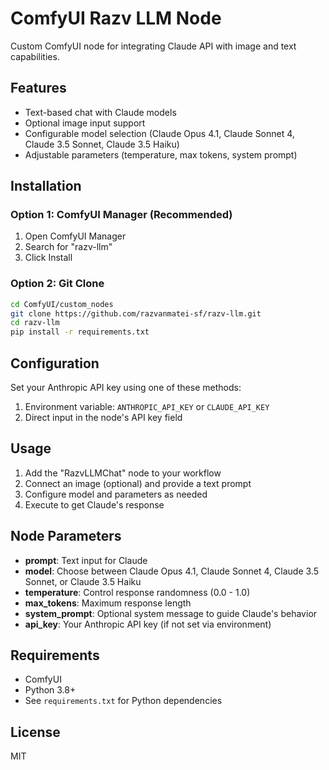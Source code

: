# ComfyUI Razv LLM Node

Custom ComfyUI node for integrating Claude API with image and text capabilities.

## Features

- Text-based chat with Claude models
- Optional image input support
- Configurable model selection (Claude Opus 4.1, Claude Sonnet 4, Claude 3.5 Sonnet, Claude 3.5 Haiku)
- Adjustable parameters (temperature, max tokens, system prompt)

## Installation

### Option 1: ComfyUI Manager (Recommended)
1. Open ComfyUI Manager
2. Search for "razv-llm"
3. Click Install

### Option 2: Git Clone
```bash
cd ComfyUI/custom_nodes
git clone https://github.com/razvanmatei-sf/razv-llm.git
cd razv-llm
pip install -r requirements.txt
```

## Configuration

Set your Anthropic API key using one of these methods:
1. Environment variable: `ANTHROPIC_API_KEY` or `CLAUDE_API_KEY`
2. Direct input in the node's API key field

## Usage

1. Add the "RazvLLMChat" node to your workflow
2. Connect an image (optional) and provide a text prompt
3. Configure model and parameters as needed
4. Execute to get Claude's response

## Node Parameters

- **prompt**: Text input for Claude
- **model**: Choose between Claude Opus 4.1, Claude Sonnet 4, Claude 3.5 Sonnet, or Claude 3.5 Haiku
- **temperature**: Control response randomness (0.0 - 1.0)
- **max_tokens**: Maximum response length
- **system_prompt**: Optional system message to guide Claude's behavior
- **api_key**: Your Anthropic API key (if not set via environment)

## Requirements

- ComfyUI
- Python 3.8+
- See `requirements.txt` for Python dependencies

## License

MIT
